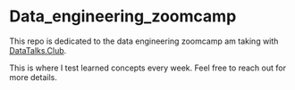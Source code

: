 # Data_engineering_zoomcamp
This repo is dedicated to the data engineering zoomcamp am taking with [DataTalks.Club](https://datatalks.club/).

This is where I test learned concepts every week. Feel free to reach out for more details.
